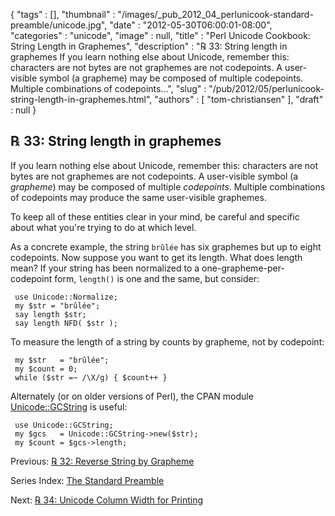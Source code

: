 {
   "tags" : [],
   "thumbnail" : "/images/_pub_2012_04_perlunicook-standard-preamble/unicode.jpg",
   "date" : "2012-05-30T06:00:01-08:00",
   "categories" : "unicode",
   "image" : null,
   "title" : "Perl Unicode Cookbook: String Length in Graphemes",
   "description" : "℞ 33: String length in graphemes If you learn nothing else about Unicode, remember this: characters are not bytes are not graphemes are not codepoints. A user-visible symbol (a grapheme) may be composed of multiple codepoints. Multiple combinations of codepoints...",
   "slug" : "/pub/2012/05/perlunicook-string-length-in-graphemes.html",
   "authors" : [
      "tom-christiansen"
   ],
   "draft" : null
}



℞ 33: String length in graphemes
--------------------------------

If you learn nothing else about Unicode, remember this: characters are not bytes are not graphemes are not codepoints. A user-visible symbol (a *grapheme*) may be composed of multiple *codepoints*. Multiple combinations of codepoints may produce the same user-visible graphemes.

To keep all of these entities clear in your mind, be careful and specific about what you're trying to do at which level.

As a concrete example, the string `brûlée` has six graphemes but up to eight codepoints. Now suppose you want to get its length. What does length mean? If your string has been normalized to a one-grapheme-per-codepoint form, `length()` is one and the same, but consider:

     use Unicode::Normalize;
     my $str = "brûlée";
     say length $str;
     say length NFD( $str );

To measure the length of a string by counts by grapheme, not by codepoint:

     my $str   = "brûlée";
     my $count = 0;
     while ($str =~ /\X/g) { $count++ }

Alternately (or on older versions of Perl), the CPAN module [Unicode::GCString](http://search.cpan.org/perldoc?Unicode::GCString) is useful:

     use Unicode::GCString;
     my $gcs   = Unicode::GCString->new($str);
     my $count = $gcs->length;

Previous: [℞ 32: Reverse String by Grapheme](/pub/2012/05/perlunicook-reverse-string-by-grapheme.html)

Series Index: [The Standard Preamble](/pub/2012/04/perlunicook-standard-preamble.html)

Next: [℞ 34: Unicode Column Width for Printing](/pub/2012/05/perlunicook-unicode-column-width-for-printing.html)
